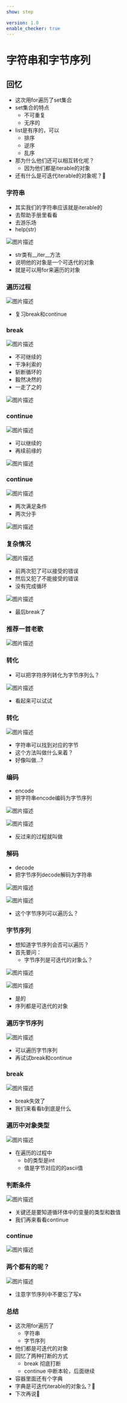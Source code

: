 ```yaml
---
show: step

version: 1.0
enable_checker: true
---
```


# 字符串和字节序列
## 回忆
- 这次用for遍历了set集合
- set集合的特点
	- 不可重复
	- 无序的
- list是有序的，可以
	- 排序
	- 逆序
	- 乱序
- 那为什么他们还可以相互转化呢？
	- 因为他们都是iterable的对象
- 还有什么是可迭代iterable的对象呢？🤔

### 字符串
- 其实我们的字符串应该就是iterable的
- 去帮助手册里看看
- 去游乐场
- help(str)

![图片描述](https://doc.shiyanlou.com/courses/uid1190679-20211008-1633654407232)

- str类有__iter__方法
- 说明他的对象是一个可迭代的对象
- 就是可以用for来遍历的对象

### 遍历过程

![图片描述](https://doc.shiyanlou.com/courses/uid1190679-20211008-1633654728679)

- 复习break和continue

### break

![图片描述](https://doc.shiyanlou.com/courses/uid1190679-20211008-1633654804569)

- 不可继续的
- 干净利索的
- 斩断循环的
- 毅然决然的
- 一走了之的

![图片描述](https://doc.shiyanlou.com/courses/uid1190679-20211008-1633654855686)

### continue

![图片描述](https://doc.shiyanlou.com/courses/uid1190679-20211008-1633655744513)

- 可以继续的
- 再续前缘的

![图片描述](https://doc.shiyanlou.com/courses/uid1190679-20211008-1633655348010)

### continue

![图片描述](https://doc.shiyanlou.com/courses/uid1190679-20211008-1633655791257)

- 两次满足条件
- 两次分手

![图片描述](https://doc.shiyanlou.com/courses/uid1190679-20211008-1633655840582)

### 复杂情况

![图片描述](https://doc.shiyanlou.com/courses/uid1190679-20211008-1633655930016)

- 前两次犯了可以接受的错误
- 然后又犯了不能接受的错误
- 没有完成循环

![图片描述](https://doc.shiyanlou.com/courses/uid1190679-20211008-1633656076340)

- 最后break了

### 推荐一首老歌

![图片描述](https://doc.shiyanlou.com/courses/uid1190679-20211008-1633656138351)

### 转化
- 可以把字符序列转化为字节序列么？

![图片描述](https://doc.shiyanlou.com/courses/uid1190679-20211008-1633656523209)

- 看起来可以试试

### 转化

![图片描述](https://doc.shiyanlou.com/courses/uid1190679-20211008-1633656585732)

- 字符串可以找到对应的字节
- 这个方法叫做什么来着？
- 好像叫做...?

### 编码

- encode
- 把字符串encode编码为字节序列

![图片描述](https://doc.shiyanlou.com/courses/uid1190679-20211008-1633656750082)

![图片描述](https://doc.shiyanlou.com/courses/uid1190679-20211008-1633656978760)

- 反过来的过程就叫做

### 解码

- decode
- 把字节序列decode解码为字符串

![图片描述](https://doc.shiyanlou.com/courses/uid1190679-20211008-1633658603967)

![图片描述](https://doc.shiyanlou.com/courses/uid1190679-20211008-1633658610623)

- 这个字节序列可以遍历么？

### 字节序列

- 想知道字节序列会否可以遍历？
- 首先要问：
	- 字节序列是可迭代的对象么？

![图片描述](https://doc.shiyanlou.com/courses/uid1190679-20211008-1633656415030)

![图片描述](https://doc.shiyanlou.com/courses/uid1190679-20211008-1633656407800)

- 是的
- 序列都是可迭代的对象

### 遍历字节序列
![图片描述](https://doc.shiyanlou.com/courses/uid1190679-20211008-1633658731806)

- 可以遍历字节序列
- 再试试break和continue

### break

![图片描述](https://doc.shiyanlou.com/courses/uid1190679-20211008-1633658936408)

- break失效了
- 我们来看看b到底是什么

### 遍历中对象类型

![图片描述](https://doc.shiyanlou.com/courses/uid1190679-20211008-1633659067678)

- 在遍历的过程中
	- b的类型是int
	- 值是字节对应的的ascii值

### 判断条件

![图片描述](https://doc.shiyanlou.com/courses/uid1190679-20211008-1633659538200)

- 关键还是要知道循环体中的变量的类型和数值
- 我们再来看看continue

### continue

![图片描述](https://doc.shiyanlou.com/courses/uid1190679-20211008-1633659610307)

### 两个都有的呢？

![图片描述](https://doc.shiyanlou.com/courses/uid1190679-20211008-1633659866860)

- 注意字节序列中不要忘了写x

### 总结
- 这次用for遍历了
	- 字符串
	- 字节序列
- 他们都是可迭代的对象
- 回忆了两种打断的方式
	- break 彻底打断
	- continue 中断本轮，后面继续
- 容器里面还有个字典
- 字典是可迭代iterable的对象么？🤔
- 下次再说👋